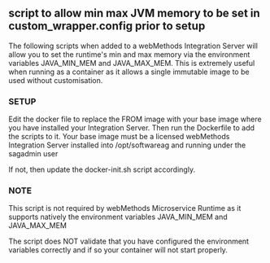 ## script to allow min max JVM memory to be set in custom_wrapper.config prior to setup

The following scripts when added to a webMethods Integration Server will allow you to set the
runtime's min and max memory via the environment variables JAVA_MIN_MEM and JAVA_MAX_MEM.
This is extremely useful when running as a container as it allows a single immutable image to 
be used without customisation.

### SETUP

Edit the docker file to replace the FROM image with your base image where you have installed your Integration Server.
Then run the Dockerfile to add the scripts to it. Your base image must be a licensed webMethods Integration Server installed 
into /opt/softwareag and running under the sagadmin user

If not, then update the docker-init.sh script accordingly.

### NOTE

This script is not required by webMethods Microservice Runtime as it supports natively the
environment variables JAVA_MIN_MEM and JAVA_MAX_MEM

The script does NOT validate that you have configured the environment variables correctly and if so
your container will not start properly.
